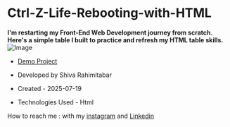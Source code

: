 # Ctrl-Z-Life-Rebooting-with-HTML
**I'm restarting my Front-End Web Development journey from scratch. Here's a simple table I built to practice and refresh my HTML table skills.**
![Image](https://github.com/user-attachments/assets/e85c7226-5d92-48fb-90a7-20680c7d2f7a)
- [Demo Project](https://rahimitabarshiva.github.io/Ctrl-Z-Life-Rebooting-with-HTML/)

- Developed by Shiva Rahimitabar

- Created - 2025-07-19

- Technologies Used - Html

How to reach me : with my [instagram](https://www.instagram.com/shiva.rahimitabar.dev) and [Linkedin](https://www.linkedin.com/in/shiva-rahimitabar-336119361)

